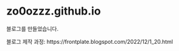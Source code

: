 # zo0ozzz.github.io
<p>블로그를 만들었습니다.</p>
<p>블로그 제작 과정: https://frontplate.blogspot.com/2022/12/1_20.html</p>
